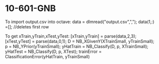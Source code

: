 # 10-601-GNB
To import output.csv into octave:
data = dlmread("output.csv",",");
data(1,:) =[]; //deletes first row

To get xTrain,yTrain,xTest,yTest:
[xTrain,yTrain] = parse(data,2,3);
[xTest,yTest] = parse(data,0,1);
D = NB_XGivenY(XTrainSmall, yTrainSmall);
p = NB_YPrior(yTrainSmall);
yHatTrain = NB_Classify(D, p, XTrainSmall);
yHatTest = NB_Classify(D, p, XTest);
trainError = ClassificationError(yHatTrain, yTrainSmall)
